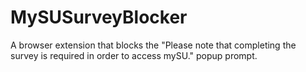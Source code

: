 # MySUSurveyBlocker
A browser extension that blocks the "Please note that completing the survey is required in order to access mySU." popup prompt.
